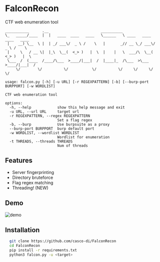 
# FalconRecon

CTF web enumeration tool

```
___________      .__                        __________
\_   _____/____  |  |   ____  ____   ____   \______   \ ____   ____  ____   ____
 |    __) \__  \ |  | _/ ___\/  _ \ /    \   |       _// __ \_/ ___\/  _ \ /    \
 |     \   / __ \|  |_\  \__(  <_> )   |  \  |    |   \  ___/\  \__(  <_> )   |  \
 \___  /  (____  /____/\___  >____/|___|  /  |____|_  /\___  >\___  >____/|___|  /
     \/        \/          \/           \/          \/     \/     \/           \/

usage: falcon.py [-h] [-u URL] [-r REGEXPATTERN] [-b] [--burp-port BURPPORT] [-w WORDLIST]

CTF web enumeration tool

options:
  -h, --help            show this help message and exit
  -u URL, --url URL     target url
  -r REGEXPATTERN, --regex REGEXPATTERN
                        Set a flag regex
  -b, --burp            Use burpsuite as a proxy
  --burp-port BURPPORT  burp default port
  -w WORDLIST, --wordlist WORDLIST
                        Wordlist for enumeration
  -t THREADS, --threads THREADS
                        Num of threads
```

## Features

- Server fingerprinting
- Directory bruteforce
- Flag regex matching
- Threading! (NEW)

## Demo



![demo](https://media.giphy.com/media/v1.Y2lkPTc5MGI3NjExcnNoenl2OXA3Zm9pN2Zpb3M5MTQzeHFuMWxmc2g2cHFzN2t3NjVtZyZlcD12MV9pbnRlcm5hbF9naWZfYnlfaWQmY3Q9Zw/GXmdlsDdg8MHiszC9K/giphy.gif)


## Installation



```bash
  git clone https://github.com/casco-di/FalconRecon
  cd FalconRecon
  pip install -r requirements.txt
  python3 falcon.py -u <target> 
```

